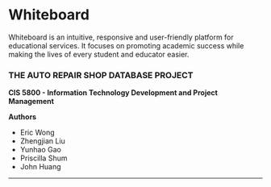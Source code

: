 

# Whiteboard

Whiteboard is an intuitive, responsive and user-friendly platform for educational services. It focuses on promoting academic success while making the lives of every student and educator easier.

### THE AUTO REPAIR SHOP DATABASE PROJECT

**CIS 5800 - Information Technology Development and Project Management**

**Authors**
- Eric Wong
- Zhengjian Liu
- Yunhao Gao
- Priscilla Shum
- John Huang

---
